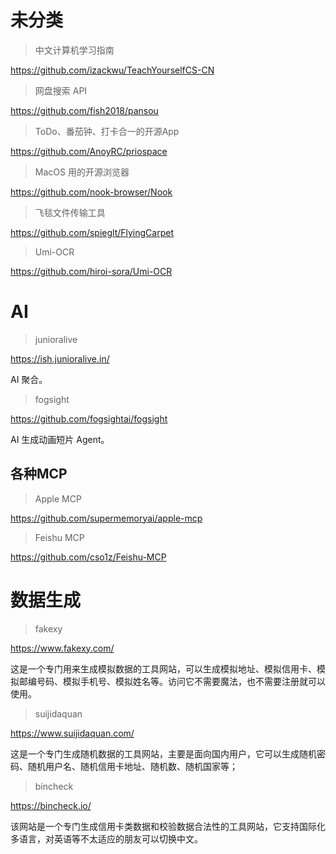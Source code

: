 # 未分类

> 中文计算机学习指南

https://github.com/izackwu/TeachYourselfCS-CN

> 网盘搜索 API

https://github.com/fish2018/pansou

> ToDo、番茄钟、打卡合一的开源App

https://github.com/AnoyRC/priospace

> MacOS 用的开源浏览器

https://github.com/nook-browser/Nook

> 飞毯文件传输工具

https://github.com/spieglt/FlyingCarpet

> Umi-OCR

https://github.com/hiroi-sora/Umi-OCR

# AI

> junioralive

https://ish.junioralive.in/

AI 聚合。

> fogsight

https://github.com/fogsightai/fogsight

AI 生成动画短片 Agent。

## 各种MCP
> Apple MCP

https://github.com/supermemoryai/apple-mcp

> Feishu MCP

https://github.com/cso1z/Feishu-MCP

# 数据生成

> fakexy

https://www.fakexy.com/

这是一个专门用来生成模拟数据的工具网站，可以生成模拟地址、模拟信用卡、模拟邮编号码、模拟手机号、模拟姓名等。访问它不需要魔法，也不需要注册就可以使用。

> suijidaquan

https://www.suijidaquan.com/

这是一个专门生成随机数据的工具网站，主要是面向国内用户，它可以生成随机密码、随机用户名、随机信用卡地址、随机数、随机国家等；

> bincheck

https://bincheck.io/

该网站是一个专门生成信用卡类数据和校验数据合法性的工具网站，它支持国际化多语言，对英语等不太适应的朋友可以切换中文。


